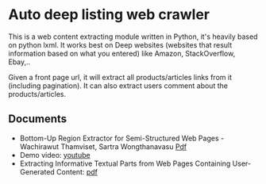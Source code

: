 # Auto deep listing web crawler
This is a web content extracting module written in Python, it's heavily based on python lxml. It works best on Deep websites (websites that result information based on what you entered) like Amazon, StackOverflow, Ebay,.. 

Given a front page url, it will extract all products/articles links from it (including pagination). It can also extract users comment about the products/articles.

## Documents
* Bottom-Up Region Extractor for Semi-Structured Web Pages - Wachirawut Thamviset, Sartra Wongthanavasu [Pdf](http://ieeexplore.ieee.org.sci-hub.io/document/6978209/?reload=true)
* Demo video: [youtube](https://www.youtube.com/watch?v=_17Ih-AUtdg)
* Extracting Informative Textual Parts from Web Pages Containing User-Generated Content: [pdf](https://pdfs.semanticscholar.org/b054/525ab2a606508e7a4c9a44115b13b221277b.pdf)
